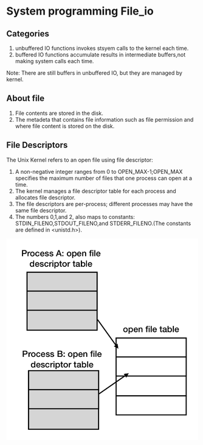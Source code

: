 # System programming File_io

## Categories

1. unbuffered IO  functions invokes stsyem calls to the kernel each time.
2. buffered IO  functions accumulate results in intermediate buffers,not making system calls each time.

Note: There are still buffers in unbuffered IO, but they are managed by kernel.

## About file

1. File contents are stored in the disk.
2. The metadeta that contains file information such as file permission and where file content is stored on the disk.

## File Descriptors

The Unix Kernel refers to an open file using file descriptor:

1. A non-negative integer ranges from 0 to OPEN_MAX-1;OPEN_MAX specifies the maximum number of files that one process can open at a time.
2. The kernel manages a file descriptor table for each process and allocates file descriptor.
3. The file descriptors are per-process; different processes may have the same file descriptor.
4. The numbers 0,1,and 2, also maps to constants: STDIN_FILENO,STDOUT_FILENO,and STDERR_FILENO.(The constants are defined in <unistd.h>).

<img src = "https://github.com/eric2003-tj/sp/blob/main/file%20descriptor.png" />

